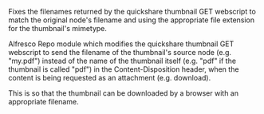 Fixes the filenames returned by the quickshare thumbnail GET webscript to match the original node's filename and using the appropriate file extension for the thumbnail's mimetype.

Alfresco Repo module which modifies the quickshare thumbnail GET webscript to
send the filename of the thumbnail's source node (e.g. "my.pdf") instead of the
name of the thumbnail itself (e.g. "pdf" if the thumbnail is called "pdf") in
the Content-Disposition header, when the content is being requested as an
attachment (e.g. download).

This is so that the thumbnail can be downloaded by a browser
with an appropriate filename.
